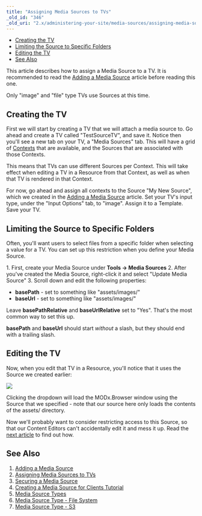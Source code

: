 ```yaml
---
title: "Assigning Media Sources to TVs"
_old_id: "346"
_old_uri: "2.x/administering-your-site/media-sources/assigning-media-sources-to-tvs"
---
```


- [Creating the TV](#creating-the-tv)
- [Limiting the Source to Specific Folders](#limiting-the-source-to-specific-folders)
- [Editing the TV](#editing-the-tv)
- [See Also](#see-also)



This article describes how to assign a Media Source to a TV. It is recommended to read the [Adding a Media Source](administering-your-site/media-sources/adding-a-media-source "Adding a Media Source") article before reading this one.

Only "image" and "file" type TVs use Sources at this time.

## Creating the TV

First we will start by creating a TV that we will attach a media source to. Go ahead and create a TV called "TestSourceTV", and save it. Notice then you'll see a new tab on your TV, a "Media Sources" tab. This will have a grid of [Contexts](administering-your-site/contexts "Contexts") that are available, and the Sources that are associated with those Contexts.

This means that TVs can use different Sources per Context. This will take effect when editing a TV in a Resource from that Context, as well as when that TV is rendered in that Context.

For now, go ahead and assign all contexts to the Source "My New Source", which we created in the [Adding a Media Source](administering-your-site/media-sources/adding-a-media-source "Adding a Media Source") article. Set your TV's input type, under the "Input Options" tab, to "image". Assign it to a Template. Save your TV.

## Limiting the Source to Specific Folders

Often, you'll want users to select files from a specific folder when selecting a value for a TV. You can set up this restriction when you define your Media Source.

1\. First, create your Media Source under **Tools -> Media Sources**
2\. After you've created the Media Source, right-click it and select "Update Media Source" 
3\. Scroll down and edit the following properties:

- **basePath** - set to something like "assets/images/"
- **baseUrl** - set to something like "assets/images/"

Leave **basePathRelative** and **baseUrlRelative** set to "Yes". That's the most common way to set this up.

**basePath** and **baseUrl** should start _without_ a slash, but they should end with a trailing slash.

## Editing the TV

Now, when you edit that TV in a Resource, you'll notice that it uses the Source we created earlier:

![](/download/attachments/35586538/20110907-pd72jtn9bhdbn5q5qb7wadku5a.jpeg?version=1&modificationDate=1315428297000)

Clicking the dropdown will load the MODx.Browser window using the Source that we specified - note that our source here only loads the contents of the assets/ directory.

Now we'll probably want to consider restricting access to this Source, so that our Content Editors can't accidentally edit it and mess it up. Read the [next article](administering-your-site/media-sources/securing-a-media-source "Securing a Media Source") to find out how.

## See Also

1. [Adding a Media Source](administering-your-site/media-sources/adding-a-media-source)
2. [Assigning Media Sources to TVs](administering-your-site/media-sources/assigning-media-sources-to-tvs)
3. [Securing a Media Source](administering-your-site/media-sources/securing-a-media-source)
  1. [Creating a Media Source for Clients Tutorial](administering-your-site/media-sources/securing-a-media-source/creating-a-media-source-for-clients-tutorial)
4. [Media Source Types](administering-your-site/media-sources/media-source-types)
  1. [Media Source Type - File System](administering-your-site/media-sources/media-source-types/media-source-type-file-system)
  2. [Media Source Type - S3](administering-your-site/media-sources/media-source-types/media-source-type-s3)